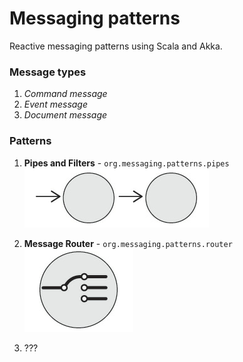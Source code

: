 # Messaging patterns

Reactive messaging patterns using Scala and Akka.

### Message types
1. _Command message_
2. _Event message_
3. _Document message_

### Patterns
1. **Pipes and Filters** - `org.messaging.patterns.pipes`<br />
![Alt text](img/pipes_and_filters.png?raw=true)<br />

2. **Message Router** - `org.messaging.patterns.router`<br />
![Alt text](img/message_router.png?raw=true)<br />

3. ???

